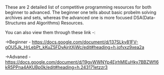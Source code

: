 These are 2 detailed list of competitive programming resources for both beginner to advanced. The beginner one tells about basic probelm solving archives and sets, whereas the 
advanced one is more focused DSA(Data-Structures and Algorithms) Resources.

You can also view them through these link -:

->Beginner - https://docs.google.com/document/d/137SLky81FV-gOU5Jk_HrLebPt_kKuZ5FDyAjrjtXjWc/edit#heading=h.jofvxz9xea2a

->Advaned - https://docs.google.com/document/d/19gvWWNYp4EjrhMlEuHky7BBZWfl6kR5PPna4AKUBp0k/edit#heading=h.243171etzzr3
